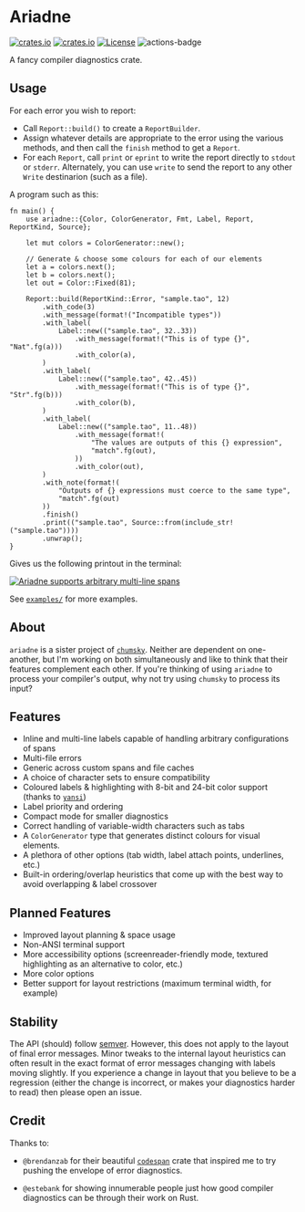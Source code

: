 # Ariadne

[![crates.io](https://img.shields.io/crates/v/ariadne.svg)](https://crates.io/crates/ariadne)
[![crates.io](https://docs.rs/ariadne/badge.svg)](https://docs.rs/ariadne)
[![License](https://img.shields.io/badge/license-MIT%2FApache--2.0-blue.svg)](https://github.com/zesterer/ariadne)
![actions-badge](https://github.com/zesterer/ariadne/workflows/Rust/badge.svg?branch=main)

A fancy compiler diagnostics crate.

## Usage

For each error you wish to report:
* Call `Report::build()` to create a `ReportBuilder`.
* Assign whatever details are appropriate to the error using the various
  methods, and then call the `finish` method to get a `Report`.
* For each `Report`, call `print` or `eprint` to write the report
  directly to `stdout` or `stderr`. Alternately, you can use
  `write` to send the report to any other `Write` destinarion (such as a file).

A program such as this:

```rust,ignore
fn main() {
    use ariadne::{Color, ColorGenerator, Fmt, Label, Report, ReportKind, Source};

    let mut colors = ColorGenerator::new();

    // Generate & choose some colours for each of our elements
    let a = colors.next();
    let b = colors.next();
    let out = Color::Fixed(81);

    Report::build(ReportKind::Error, "sample.tao", 12)
        .with_code(3)
        .with_message(format!("Incompatible types"))
        .with_label(
            Label::new(("sample.tao", 32..33))
                .with_message(format!("This is of type {}", "Nat".fg(a)))
                .with_color(a),
        )
        .with_label(
            Label::new(("sample.tao", 42..45))
                .with_message(format!("This is of type {}", "Str".fg(b)))
                .with_color(b),
        )
        .with_label(
            Label::new(("sample.tao", 11..48))
                .with_message(format!(
                    "The values are outputs of this {} expression",
                    "match".fg(out),
                ))
                .with_color(out),
        )
        .with_note(format!(
            "Outputs of {} expressions must coerce to the same type",
            "match".fg(out)
        ))
        .finish()
        .print(("sample.tao", Source::from(include_str!("sample.tao"))))
        .unwrap();
}
```

Gives us the following printout in the terminal:

<a href = "https://github.com/zesterer/ariadne/blob/main/examples/multiline.rs">
<img src="https://raw.githubusercontent.com/zesterer/ariadne/main/misc/example.png" alt="Ariadne supports arbitrary multi-line spans"/>
</a>

See [`examples/`](https://github.com/zesterer/ariadne/tree/main/examples) for more examples.

## About

`ariadne` is a sister project of [`chumsky`](https://github.com/zesterer/chumsky/). Neither are dependent on
one-another, but I'm working on both simultaneously and like to think that their features complement each other. If
you're thinking of using `ariadne` to process your compiler's output, why not try using `chumsky` to process its input?

## Features

- Inline and multi-line labels capable of handling arbitrary configurations of spans
- Multi-file errors
- Generic across custom spans and file caches
- A choice of character sets to ensure compatibility
- Coloured labels & highlighting with 8-bit and 24-bit color support (thanks to
  [`yansi`](https://github.com/SergioBenitez/yansi))
- Label priority and ordering
- Compact mode for smaller diagnostics
- Correct handling of variable-width characters such as tabs
- A `ColorGenerator` type that generates distinct colours for visual elements.
- A plethora of other options (tab width, label attach points, underlines, etc.)
- Built-in ordering/overlap heuristics that come up with the best way to avoid overlapping & label crossover

## Planned Features

- Improved layout planning & space usage
- Non-ANSI terminal support
- More accessibility options (screenreader-friendly mode, textured highlighting as an alternative to color, etc.)
- More color options
- Better support for layout restrictions (maximum terminal width, for example)

## Stability

The API (should) follow [semver](https://www.semver.org/). However, this does not apply to the layout of final error
messages. Minor tweaks to the internal layout heuristics can often result in the exact format of error messages changing
with labels moving slightly. If you experience a change in layout that you believe to be a regression (either the change
is incorrect, or makes your diagnostics harder to read) then please open an issue.

## Credit

Thanks to:

- `@brendanzab` for their beautiful [`codespan`](https://github.com/brendanzab/codespan) crate that inspired me to try
  pushing the envelope of error diagnostics.

- `@estebank` for showing innumerable people just how good compiler diagnostics can be through their work on Rust.
